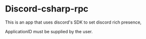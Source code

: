 # Discord-csharp-rpc

This is an app that uses discord's SDK to set discord rich presence,

ApplicationID must be supplied by the user.
